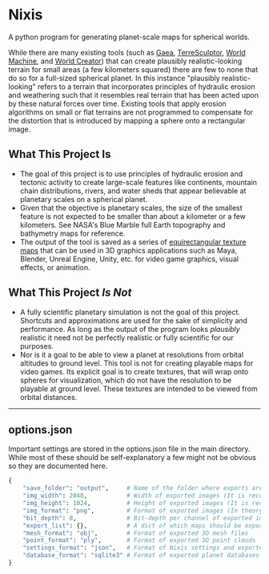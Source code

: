 # Nixis
A python program for generating planet-scale maps for spherical worlds.

While there are many existing tools (such as [Gaea](https://quadspinner.com/), [TerreSculptor](http://www.demenzunmedia.com/home/terresculptor/), [World Machine](https://www.world-machine.com/), and [World Creator](https://www.world-creator.com/)) that can create plausibly realistic-looking terrain for small areas (a few kilometers squared) there are few to none that do so for a full-sized spherical planet.  In this instance "plausibly realistic-looking" refers to a terrain that incorporates principles of hydraulic erosion and weathering such that it resembles real terrain that has been acted upon by these natural forces over time.  Existing tools that apply erosion algorithms on small or flat terrains are not programmed to compensate for the distortion that is introduced by mapping a sphere onto a rectangular image.

## What This Project Is
* The goal of this project is to use principles of hydraulic erosion and tectonic activity to create large-scale features like continents, mountain chain distributions, rivers, and water sheds that appear believable at planetary scales on a spherical planet. 
* Given that the objective is planetary scales, the size of the smallest feature is not expected to be smaller than about a kilometer or a few kilometers.  See NASA's Blue Marble full Earth topography and bathymetry maps for reference.
* The output of the tool is saved as a series of [equirectangular texture maps](https://en.wikipedia.org/wiki/Equirectangular_projection) that can be used in 3D graphics applications such as Maya, Blender, Unreal Engine, Unity, etc. for video game graphics, visual effects, or animation. 

## What This Project *Is Not*
* A fully scientific planetary simulation is not the goal of this project.  Shortcuts and approximations are used for the sake of simplicity and performance.  As long as the output of the program looks *plausibly* realistic it need not be perfectly realistic or fully scientific for our purposes.
* Nor is it a goal to be able to view a planet at resolutions from orbital altitudes to ground level.  This tool is not for creating playable maps for video games.  Its explicit goal is to create textures, that will wrap onto spheres for visualization, which do not have the resolution to be playable at ground level.  These textures are intended to be viewed from orbital distances. 

-----
## options.json
Important settings are stored in the options.json file in the main directory. While most of these should be self-explanatory a few might not be obvious so they are documented here.
```python
{
    "save_folder": "output",     # Name of the folder where exports are saved (this folder is created in the main directory)
    "img_width": 2048,           # Width of exported images (It is recommended that this be 2x the height)
    "img_height": 1024,          # Height of exported images (It is recommended that this be 0.5x the width)
    "img_format": "png",         # Format of exported images (In theory any format supported by Pillow should work)
    "bit_depth": 8,              # Bit-depth per channel of exported images
    "export_list": {},           # A dict of which maps should be exported (e.g. height, temperature, biome, etc.)
    "mesh_format": "obj",        # Format of exported 3D mesh files
    "point_format": "ply",       # Format of exported 3D point clouds
    "settings_format": "json",   # Format of Nixis settings and exported world seeds
    "database_format": "sqlite3" # Format of exported planet databases
}
```
